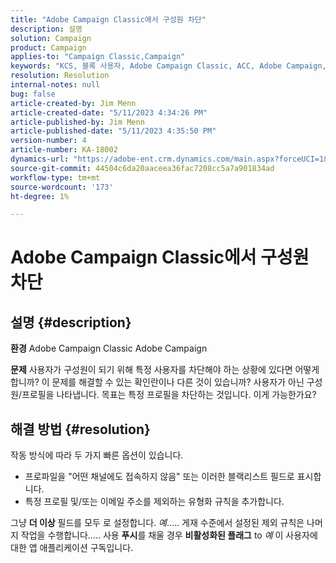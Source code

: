 ```yaml
---
title: "Adobe Campaign Classic에서 구성원 차단"
description: 설명
solution: Campaign
product: Campaign
applies-to: "Campaign Classic,Campaign"
keywords: "KCS, 블록 사용자, Adobe Campaign Classic, ACC, Adobe Campaign, 방법"
resolution: Resolution
internal-notes: null
bug: false
article-created-by: Jim Menn
article-created-date: "5/11/2023 4:34:26 PM"
article-published-by: Jim Menn
article-published-date: "5/11/2023 4:35:50 PM"
version-number: 4
article-number: KA-18002
dynamics-url: "https://adobe-ent.crm.dynamics.com/main.aspx?forceUCI=1&pagetype=entityrecord&etn=knowledgearticle&id=b0555aae-19f0-ed11-8849-6045bd006295"
source-git-commit: 44504c6da20aaceea36fac7208cc5a7a901834ad
workflow-type: tm+mt
source-wordcount: '173'
ht-degree: 1%

---
```


# Adobe Campaign Classic에서 구성원 차단

## 설명 {#description}


<b>환경</b>
Adobe Campaign Classic Adobe Campaign

<b>문제</b>
사용자가 구성원이 되기 위해 특정 사용자를 차단해야 하는 상황에 있다면 어떻게 합니까?
이 문제를 해결할 수 있는 확인란이나 다른 것이 있습니까?
사용자가 아닌 구성원/프로필을 나타냅니다. 목표는 특정 프로필을 차단하는 것입니다. 이게 가능한가요?




## 해결 방법 {#resolution}


작동 방식에 따라 두 가지 빠른 옵션이 있습니다.

- 프로파일을 &quot;어떤 채널에도 접속하지 않음&quot; 또는 이러한 블랙리스트 필드로 표시합니다.
- 특정 프로필 및/또는 이메일 주소를 제외하는 유형화 규칙을 추가합니다.




그냥 <b>더 이상</b> 필드를 모두 로 설정합니다. *예*..... 게재 수준에서 설정된 제외 규칙은 나머지 작업을 수행합니다..... 사용 <b>푸시</b>를 채울 경우 <b>비활성화된 플래그</b> to *예* 이 사용자에 대한 앱 애플리케이션 구독입니다.
